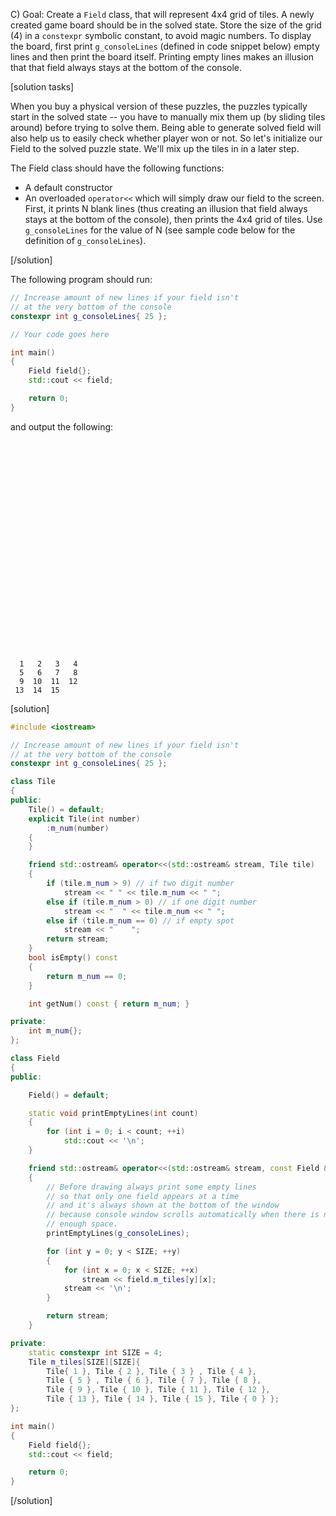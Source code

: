 C) Goal: Create a `Field` class, that will represent 4x4 grid of tiles. A newly created game board should be in the solved state. Store the size of the grid (4) in a `constexpr` symbolic constant, to avoid magic numbers. To display the board, first print `g_consoleLines` (defined in code snippet below) empty lines and then print the board itself. Printing empty lines makes an illusion that that field always stays at the bottom of the console.

[solution tasks]

When you buy a physical version of these puzzles, the puzzles typically start in the solved state -- you have to manually mix them up (by sliding tiles around) before trying to solve them.  Being able to generate solved field will also help us to easily check whether player won or not. So let's initialize our Field to the solved puzzle state.  We'll mix up the tiles in in a later step.

The Field class should have the following functions:
* A default constructor
* An overloaded `operator<<` which will simply draw our field to the screen. First, it prints N blank lines (thus creating an illusion that field always stays at the bottom of the console), then prints the 4x4 grid of tiles.  Use `g_consoleLines` for the value of N (see sample code below for the definition of `g_consoleLines`).

[/solution]

The following program should run:
```cpp
// Increase amount of new lines if your field isn't
// at the very bottom of the console
constexpr int g_consoleLines{ 25 };

// Your code goes here

int main()
{
    Field field{};
    std::cout << field;

    return 0;
}
```

and output the following:
```text

























  1   2   3   4
  5   6   7   8
  9  10  11  12
 13  14  15
```

[solution]
```cpp
#include <iostream>

// Increase amount of new lines if your field isn't
// at the very bottom of the console
constexpr int g_consoleLines{ 25 };

class Tile
{
public:
    Tile() = default;
    explicit Tile(int number)
        :m_num(number)
    {
    }

    friend std::ostream& operator<<(std::ostream& stream, Tile tile)
    {
        if (tile.m_num > 9) // if two digit number
            stream << " " << tile.m_num << " ";
        else if (tile.m_num > 0) // if one digit number
            stream << "  " << tile.m_num << " ";
        else if (tile.m_num == 0) // if empty spot
            stream << "    ";
        return stream;
    }
    bool isEmpty() const
    {
        return m_num == 0;
    }

    int getNum() const { return m_num; }

private:
    int m_num{};
};

class Field
{
public:

    Field() = default;

    static void printEmptyLines(int count)
    {
        for (int i = 0; i < count; ++i)
            std::cout << '\n';
    }

    friend std::ostream& operator<<(std::ostream& stream, const Field &field)
    {
        // Before drawing always print some empty lines
        // so that only one field appears at a time
        // and it's always shown at the bottom of the window
        // because console window scrolls automatically when there is no
        // enough space. 
        printEmptyLines(g_consoleLines);

        for (int y = 0; y < SIZE; ++y)
        {
            for (int x = 0; x < SIZE; ++x)
                stream << field.m_tiles[y][x];
            stream << '\n';
        }

        return stream;
    }

private:
    static constexpr int SIZE = 4;
    Tile m_tiles[SIZE][SIZE]{
        Tile{ 1 }, Tile { 2 }, Tile { 3 } , Tile { 4 },
        Tile { 5 } , Tile { 6 }, Tile { 7 }, Tile { 8 },
        Tile { 9 }, Tile { 10 }, Tile { 11 }, Tile { 12 },
        Tile { 13 }, Tile { 14 }, Tile { 15 }, Tile { 0 } };
};

int main()
{
    Field field{};
    std::cout << field;

    return 0;
}
```
[/solution]
